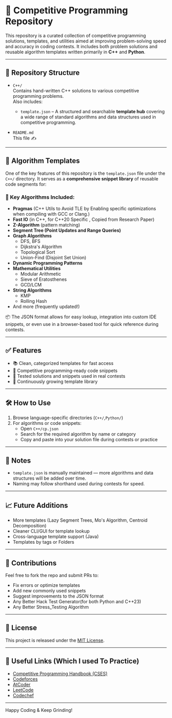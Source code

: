 # 🏁 Competitive Programming Repository

This repository is a curated collection of competitive programming solutions, templates, and utilities aimed at improving problem-solving speed and accuracy in coding contests. It includes both problem solutions and reusable algorithm templates written primarily in **C++** and **Python**.

---

## 📁 Repository Structure

- `C++/`  
  Contains hand-written C++ solutions to various competitive programming problems.  
  Also includes:
  - `template.json` – A structured and searchable **template hub** covering a wide range of standard algorithms and data structures used in competitive programming.

- `README.md`  
  This file ✍️

---

## 🧠 Algorithm Templates

One of the key features of this repository is the `template.json` file under the `C++/` directory. It serves as a **comprehensive snippet library** of reusable code segments for:

### 🧩 Key Algorithms Included:

- **Pragmas** (C++ Utils to Avoid TLE by Enabling specific optimizations when compiling with GCC or Clang.)
- **Fast IO** (in C++, for C++20 Specific , Copied from Research Paper)
- **Z-Algorithm** (pattern matching)
- **Segment Tree (Point Updates and Range Queries)**
- **Graph Algorithms**  
  - DFS, BFS  
  - Dijkstra's Algorithm  
  - Topological Sort  
  - Union-Find (Disjoint Set Union)
- **Dynamic Programming Patterns**
- **Mathematical Utilities**
  - Modular Arithmetic  
  - Sieve of Eratosthenes  
  - GCD/LCM 
- **String Algorithms**
  - KMP  
  - Rolling Hash  
- And more (frequently updated!)

📦 The JSON format allows for easy lookup, integration into custom IDE snippets, or even use in a browser-based tool for quick reference during contests.

---

## ✅ Features

- 📚 Clean, categorized templates for fast access
- 🚀 Competitive programming-ready code snippets
- 🧪 Tested solutions and snippets used in real contests
- 🔄 Continuously growing template library

---

## 🛠️ How to Use

1. Browse language-specific directories (`C++/`,`Python/`)
2. For algorithms or code snippets:
   - Open `C++/cp.json`
   - Search for the required algorithm by name or category
   - Copy and paste into your solution file during contests or practice

---

## 📌 Notes

- `template.json` is manually maintained — more algorithms and data structures will be added over time.
- Naming may follow shorthand used during contests for speed.

---

## 📈 Future Additions

- More templates (Lazy Segment Trees, Mo's Algorithm, Centroid Decomposition)
- Cleaner CLI/GUI for template lookup
- Cross-language template support (Java)
- Templates by tags or Folders

---

## 🤝 Contributions

Feel free to fork the repo and submit PRs to:
- Fix errors or optimize templates
- Add new commonly used snippets
- Suggest improvements to the JSON format
- Any Better Hack Test Generator(for both Python and C++23)
- Any Better Stress_Testing Algorithm 

---

## 📜 License

This project is released under the [MIT License](LICENSE).

---

## 🔗 Useful Links (Which I used To Practice)

- [Competitive Programming Handbook (CSES)](https://cses.fi/book/book.pdf)
- [Codeforces](https://codeforces.com/)
- [AtCoder](https://atcoder.jp/)
- [LeetCode](https://leetcode.com/)
- [Codechef](https://codechef.com/)

---
Happy Coding & Keep Grinding!


